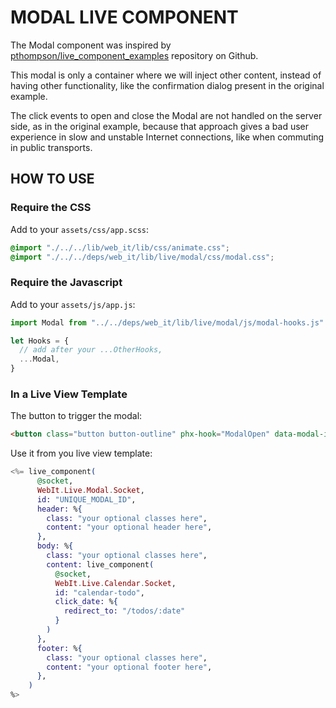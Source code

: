 # MODAL LIVE COMPONENT

The Modal component was inspired by [pthompson/live_component_examples](https://github.com/pthompson/live_component_examples) repository on Github.

This modal is only a container where we will inject other content, instead of having other functionality, like the confirmation dialog present in the original example.

The click events to open and close the Modal are not handled on the server side, as in the original example, because that approach gives a bad user experience in slow and unstable Internet connections, like when commuting in public transports.


## HOW TO USE

### Require the CSS

Add to your `assets/css/app.scss`:

```css
@import "./../../lib/web_it/lib/css/animate.css";
@import "./../../deps/web_it/lib/live/modal/css/modal.css";
```

### Require the Javascript

Add to your `assets/js/app.js`:

```js
import Modal from "../../deps/web_it/lib/live/modal/js/modal-hooks.js"

let Hooks = {
  // add after your ...OtherHooks,
  ...Modal,
}
```

### In a Live View Template

The button to trigger the modal:

```html
<button class="button button-outline" phx-hook="ModalOpen" data-modal-id="UNIQUE_MODAL_ID">Show Confirmation Dialog</button>
```

Use it from you live view template:

```elixir
<%= live_component(
      @socket,
      WebIt.Live.Modal.Socket,
      id: "UNIQUE_MODAL_ID",
      header: %{
        class: "your optional classes here",
        content: "your optional header here",
      },
      body: %{
        class: "your optional classes here",
        content: live_component(
          @socket,
          WebIt.Live.Calendar.Socket,
          id: "calendar-todo",
          click_date: %{
            redirect_to: "/todos/:date"
          }
        )
      },
      footer: %{
        class: "your optional classes here",
        content: "your optional footer here",
      },
    )
%>
```

